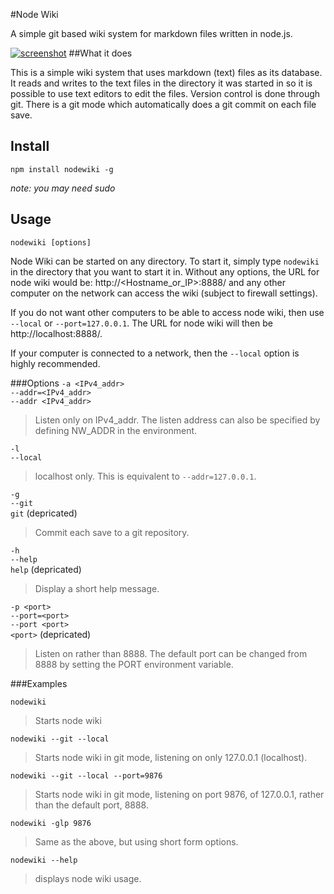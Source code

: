 #Node Wiki

A simple git based wiki system for markdown files written in node.js.

[![screenshot](https://raw.github.com/nhoss2/nodewiki/d02b3596876d712f839f027204f6c488c8d90f42/static/screenshot.jpg)](http://github.com/nhoss2/nodewiki)
##What it does

This is a simple wiki system that uses markdown (text) files as its
database. It reads and writes to the text files in the directory it was
started in so it is possible to use text editors to edit the files.
Version control is done through git. There is a git mode which
automatically does a git commit on each file save.


## Install

    npm install nodewiki -g

*note: you may need sudo*


## Usage

    nodewiki [options]

Node Wiki can be started on any directory. To start it, simply type
`nodewiki` in the directory that you want to start it in. Without any
options, the URL for node wiki would be: http://<Hostname_or_IP>:8888/
and any other computer on the network can access the wiki (subject to
firewall settings).

If you do not want other computers to be able to access node wiki, then
use `--local` or `--port=127.0.0.1`. The URL for node wiki will then be
http://localhost:8888/.

If your computer is connected to a network, then the `--local` option is
highly recommended.


###Options
`-a <IPv4_addr>`  
`--addr=<IPv4_addr>`  
`--addr <IPv4_addr>`  
> Listen only on IPv4_addr. The listen address can also be specified by
> defining NW_ADDR in the environment.

`-l`  
`--local`  
> localhost only. This is equivalent to `--addr=127.0.0.1`.

`-g`  
`--git`  
`git` (depricated)  
> Commit each save to a git repository.

`-h`  
`--help`  
`help` (depricated)  
> Display a short help message.

`-p <port>`  
`--port=<port>`  
`--port <port>`  
`<port>` (depricated)  
> Listen on <port> rather than 8888. The default port can be changed
> from 8888 by setting the PORT environment variable.

###Examples

`nodewiki`
> Starts node wiki

`nodewiki --git --local`
> Starts node wiki in git mode, listening on only 127.0.0.1 (localhost).

`nodewiki --git --local --port=9876`
> Starts node wiki in git mode, listening on port 9876, of 127.0.0.1,
> rather than the default port, 8888.

`nodewiki -glp 9876`
> Same as the above, but using short form options.

`nodewiki --help`
>displays node wiki usage.
